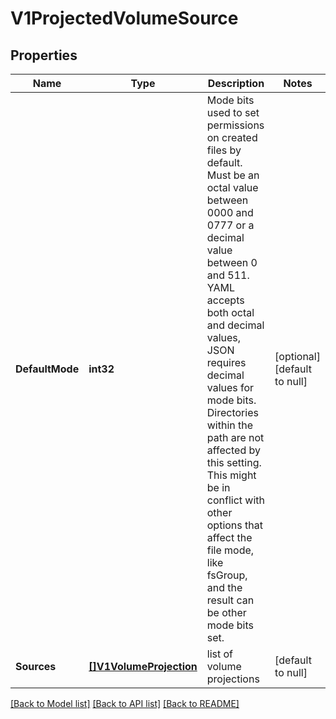 # V1ProjectedVolumeSource

## Properties
Name | Type | Description | Notes
------------ | ------------- | ------------- | -------------
**DefaultMode** | **int32** | Mode bits used to set permissions on created files by default. Must be an octal value between 0000 and 0777 or a decimal value between 0 and 511. YAML accepts both octal and decimal values, JSON requires decimal values for mode bits. Directories within the path are not affected by this setting. This might be in conflict with other options that affect the file mode, like fsGroup, and the result can be other mode bits set. | [optional] [default to null]
**Sources** | [**[]V1VolumeProjection**](V1VolumeProjection.md) | list of volume projections | [default to null]

[[Back to Model list]](../README.md#documentation-for-models) [[Back to API list]](../README.md#documentation-for-api-endpoints) [[Back to README]](../README.md)


